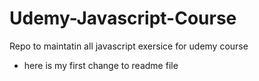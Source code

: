 # Udemy-Javascript-Course
Repo to maintatin all javascript exersice for udemy course
- here is my first change to readme file 